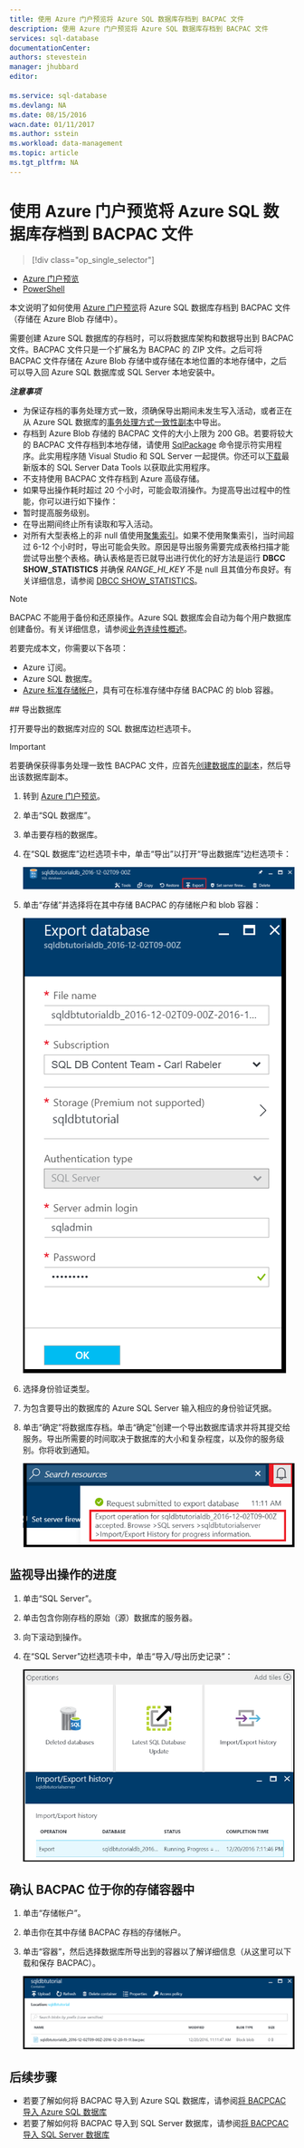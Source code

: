 ```yaml
---
title: 使用 Azure 门户预览将 Azure SQL 数据库存档到 BACPAC 文件
description: 使用 Azure 门户预览将 Azure SQL 数据库存档到 BACPAC 文件
services: sql-database
documentationCenter: 
authors: stevestein
manager: jhubbard
editor: 

ms.service: sql-database
ms.devlang: NA
ms.date: 08/15/2016
wacn.date: 01/11/2017
ms.author: sstein
ms.workload: data-management
ms.topic: article
ms.tgt_pltfrm: NA
---
```


# 使用 Azure 门户预览将 Azure SQL 数据库存档到 BACPAC 文件

> [!div class="op_single_selector"]
- [Azure 门户预览](./sql-database-export.md)
- [PowerShell](./sql-database-export-powershell.md)

本文说明了如何使用 [Azure 门户预览](https://portal.azure.cn)将 Azure SQL 数据库存档到 BACPAC 文件（存储在 Azure Blob 存储中）。

需要创建 Azure SQL 数据库的存档时，可以将数据库架构和数据导出到 BACPAC 文件。BACPAC 文件只是一个扩展名为 BACPAC 的 ZIP 文件。之后可将 BACPAC 文件存储在 Azure Blob 存储中或存储在本地位置的本地存储中，之后可以导入回 Azure SQL 数据库或 SQL Server 本地安装中。

***注意事项***

- 为保证存档的事务处理方式一致，须确保导出期间未发生写入活动，或者正在从 Azure SQL 数据库的[事务处理方式一致性副本](./sql-database-copy.md)中导出。
- 存档到 Azure Blob 存储的 BACPAC 文件的大小上限为 200 GB。若要将较大的 BACPAC 文件存档到本地存储，请使用 [SqlPackage](https://msdn.microsoft.com/zh-cn/library/hh550080.aspx) 命令提示符实用程序。此实用程序随 Visual Studio 和 SQL Server 一起提供。你还可以[下载](https://msdn.microsoft.com/zh-cn/library/mt204009.aspx)最新版本的 SQL Server Data Tools 以获取此实用程序。
- 不支持使用 BACPAC 文件存档到 Azure 高级存储。
- 如果导出操作耗时超过 20 个小时，可能会取消操作。为提高导出过程中的性能，你可以进行如下操作：
 - 暂时提高服务级别。
 - 在导出期间终止所有读取和写入活动。
 - 对所有大型表格上的非 null 值使用[聚集索引](https://msdn.microsoft.com/zh-cn/library/ms190457.aspx)。如果不使用聚集索引，当时间超过 6-12 个小时时，导出可能会失败。原因是导出服务需要完成表格扫描才能尝试导出整个表格。确认表格是否已就导出进行优化的好方法是运行 **DBCC SHOW\_STATISTICS** 并确保 *RANGE\_HI\_KEY* 不是 null 且其值分布良好。有关详细信息，请参阅 [DBCC SHOW\_STATISTICS](https://msdn.microsoft.com/zh-cn/library/ms174384.aspx)。

> [!NOTE]
> BACPAC 不能用于备份和还原操作。Azure SQL 数据库会自动为每个用户数据库创建备份。有关详细信息，请参阅[业务连续性概述](./sql-database-business-continuity.md)。

若要完成本文，你需要以下各项：

- Azure 订阅。
- Azure SQL 数据库。
- [Azure 标准存储帐户](../storage/storage-create-storage-account.md)，具有可在标准存储中存储 BACPAC 的 blob 容器。

##<a name="export-your-database"></a> 导出数据库

打开要导出的数据库对应的 SQL 数据库边栏选项卡。

> [!IMPORTANT]
> 若要确保获得事务处理一致性 BACPAC 文件，应首先[创建数据库的副本](./sql-database-copy.md)，然后导出该数据库副本。

1. 转到 [Azure 门户预览](https://portal.azure.cn)。
2. 单击“SQL 数据库”。
3. 单击要存档的数据库。
4. 在“SQL 数据库”边栏选项卡中，单击“导出”以打开“导出数据库”边栏选项卡：

    ![导出按钮][1]

5.  单击“存储”并选择将在其中存储 BACPAC 的存储帐户和 blob 容器：

    ![导出数据库][2]

6. 选择身份验证类型。
7.  为包含要导出的数据库的 Azure SQL Server 输入相应的身份验证凭据。
8.  单击“确定”将数据库存档。单击“确定”创建一个导出数据库请求并将其提交给服务。导出所需要的时间取决于数据库的大小和复杂程度，以及你的服务级别。你将收到通知。

    ![导出通知][3]

## 监视导出操作的进度

1. 单击“SQL Server”。
2. 单击包含你刚存档的原始（源）数据库的服务器。
3.  向下滚动到操作。
4. 在“SQL Server”边栏选项卡中，单击“导入/导出历史记录”：

    ![导入导出历史记录][4]

## 确认 BACPAC 位于你的存储容器中

1. 单击“存储帐户”。
2. 单击你在其中存储 BACPAC 存档的存储帐户。
3. 单击“容器”，然后选择数据库所导出到的容器以了解详细信息（从这里可以下载和保存 BACPAC）。

    ![.bacpac 文件详细信息][5]

## 后续步骤

- 若要了解如何将 BACPAC 导入到 Azure SQL 数据库，请参阅[将 BACPCAC 导入 Azure SQL 数据库](./sql-database-import.md)
- 若要了解如何将 BACPAC 导入到 SQL Server 数据库，请参阅[将 BACPCAC 导入 SQL Server 数据库](https://msdn.microsoft.com/zh-cn/library/hh710052.aspx)

<!--Image references-->
[1]: ./media/sql-database-export/export.png
[2]: ./media/sql-database-export/export-blade.png
[3]: ./media/sql-database-export/export-notification.png
[4]: ./media/sql-database-export/export-history.png
[5]: ./media/sql-database-export/bacpac-archive.png

<!---HONumber=Mooncake_Quality_Review_1202_2016-->